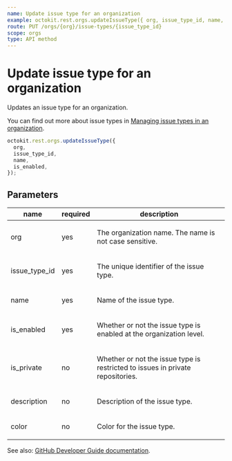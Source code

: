 ```yaml
---
name: Update issue type for an organization
example: octokit.rest.orgs.updateIssueType({ org, issue_type_id, name, is_enabled })
route: PUT /orgs/{org}/issue-types/{issue_type_id}
scope: orgs
type: API method
---
```


# Update issue type for an organization

Updates an issue type for an organization.

You can find out more about issue types in [Managing issue types in an organization](https://docs.github.com/issues/tracking-your-work-with-issues/configuring-issues/managing-issue-types-in-an-organization).

```js
octokit.rest.orgs.updateIssueType({
  org,
  issue_type_id,
  name,
  is_enabled,
});
```

## Parameters

<table>
  <thead>
    <tr>
      <th>name</th>
      <th>required</th>
      <th>description</th>
    </tr>
  </thead>
  <tbody>
    <tr><td>org</td><td>yes</td><td>

The organization name. The name is not case sensitive.

</td></tr>
<tr><td>issue_type_id</td><td>yes</td><td>

The unique identifier of the issue type.

</td></tr>
<tr><td>name</td><td>yes</td><td>

Name of the issue type.

</td></tr>
<tr><td>is_enabled</td><td>yes</td><td>

Whether or not the issue type is enabled at the organization level.

</td></tr>
<tr><td>is_private</td><td>no</td><td>

Whether or not the issue type is restricted to issues in private repositories.

</td></tr>
<tr><td>description</td><td>no</td><td>

Description of the issue type.

</td></tr>
<tr><td>color</td><td>no</td><td>

Color for the issue type.

</td></tr>
  </tbody>
</table>

See also: [GitHub Developer Guide documentation](https://docs.github.com/rest/orgs/issue-types#update-issue-type-for-an-organization).

